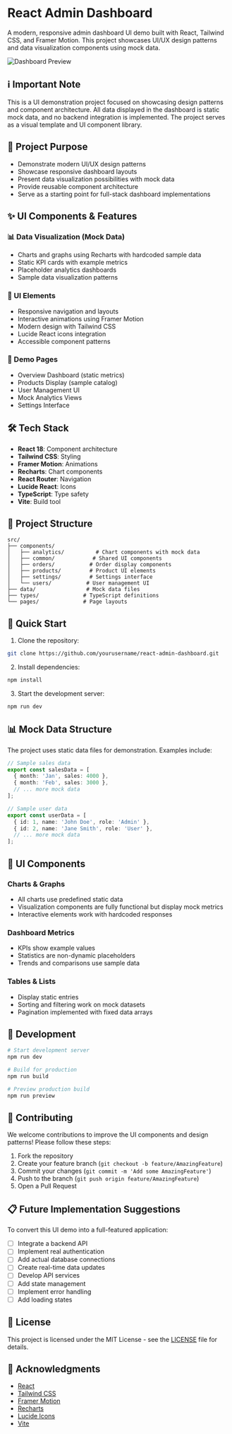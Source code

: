 # React Admin Dashboard

A modern, responsive admin dashboard UI demo built with React, Tailwind CSS, and Framer Motion. This project showcases UI/UX design patterns and data visualization components using mock data.

![Dashboard Preview](https://images.unsplash.com/photo-1551288049-bebda4e38f71?auto=format&fit=crop&q=80&w=2000)

## ℹ️ Important Note

This is a UI demonstration project focused on showcasing design patterns and component architecture. All data displayed in the dashboard is static mock data, and no backend integration is implemented. The project serves as a visual template and UI component library.

## 🎯 Project Purpose

- Demonstrate modern UI/UX design patterns
- Showcase responsive dashboard layouts
- Present data visualization possibilities with mock data
- Provide reusable component architecture
- Serve as a starting point for full-stack dashboard implementations

## ✨ UI Components & Features

### 📊 Data Visualization (Mock Data)
- Charts and graphs using Recharts with hardcoded sample data
- Static KPI cards with example metrics
- Placeholder analytics dashboards
- Sample data visualization patterns

### 🎨 UI Elements
- Responsive navigation and layouts
- Interactive animations using Framer Motion
- Modern design with Tailwind CSS
- Lucide React icons integration
- Accessible component patterns

### 📱 Demo Pages
- Overview Dashboard (static metrics)
- Products Display (sample catalog)
- User Management UI
- Mock Analytics Views
- Settings Interface

## 🛠 Tech Stack

- **React 18**: Component architecture
- **Tailwind CSS**: Styling
- **Framer Motion**: Animations
- **Recharts**: Chart components
- **React Router**: Navigation
- **Lucide React**: Icons
- **TypeScript**: Type safety
- **Vite**: Build tool

## 📁 Project Structure

```
src/
├── components/
│   ├── analytics/          # Chart components with mock data
│   ├── common/            # Shared UI components
│   ├── orders/           # Order display components
│   ├── products/         # Product UI elements
│   ├── settings/         # Settings interface
│   └── users/           # User management UI
├── data/                # Mock data files
├── types/              # TypeScript definitions
└── pages/              # Page layouts
```

## 🚀 Quick Start

1. Clone the repository:
```bash
git clone https://github.com/yourusername/react-admin-dashboard.git
```

2. Install dependencies:
```bash
npm install
```

3. Start the development server:
```bash
npm run dev
```

## 📊 Mock Data Structure

The project uses static data files for demonstration. Examples include:

```typescript
// Sample sales data
export const salesData = [
  { month: 'Jan', sales: 4000 },
  { month: 'Feb', sales: 3000 },
  // ... more mock data
];

// Sample user data
export const userData = [
  { id: 1, name: 'John Doe', role: 'Admin' },
  { id: 2, name: 'Jane Smith', role: 'User' },
  // ... more mock data
];
```

## 🎨 UI Components

### Charts & Graphs
- All charts use predefined static data
- Visualization components are fully functional but display mock metrics
- Interactive elements work with hardcoded responses

### Dashboard Metrics
- KPIs show example values
- Statistics are non-dynamic placeholders
- Trends and comparisons use sample data

### Tables & Lists
- Display static entries
- Sorting and filtering work on mock datasets
- Pagination implemented with fixed data arrays

## 🔧 Development

```bash
# Start development server
npm run dev

# Build for production
npm run build

# Preview production build
npm run preview
```

## 🤝 Contributing

We welcome contributions to improve the UI components and design patterns! Please follow these steps:

1. Fork the repository
2. Create your feature branch (`git checkout -b feature/AmazingFeature`)
3. Commit your changes (`git commit -m 'Add some AmazingFeature'`)
4. Push to the branch (`git push origin feature/AmazingFeature`)
5. Open a Pull Request

## 📋 Future Implementation Suggestions

To convert this UI demo into a full-featured application:

- [ ] Integrate a backend API
- [ ] Implement real authentication
- [ ] Add actual database connections
- [ ] Create real-time data updates
- [ ] Develop API services
- [ ] Add state management
- [ ] Implement error handling
- [ ] Add loading states

## 📄 License

This project is licensed under the MIT License - see the [LICENSE](LICENSE) file for details.

## 🙏 Acknowledgments

- [React](https://reactjs.org/)
- [Tailwind CSS](https://tailwindcss.com/)
- [Framer Motion](https://www.framer.com/motion/)
- [Recharts](https://recharts.org/)
- [Lucide Icons](https://lucide.dev/)
- [Vite](https://vitejs.dev/)
<!---
## 📧 Contact

- GitHub Issues: [Project Issues](https://github.com/yourusername/react-admin-dashboard/issues)

Project Link: [https://github.com/yourusername/react-admin-dashboard](https://github.com/yourusername/react-admin-dashboard)
---->

